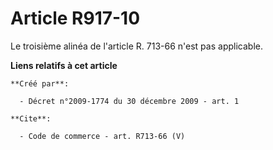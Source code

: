 # Article R917-10

Le troisième alinéa de l'article R. 713-66 n'est pas applicable.

**Liens relatifs à cet article**

	**Créé par**:

	  - Décret n°2009-1774 du 30 décembre 2009 - art. 1

	**Cite**:

	  - Code de commerce - art. R713-66 (V)
